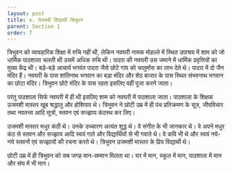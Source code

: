 ```yaml
---
layout: post
title: ७. तेजस्वी विद्यार्थी त्रिभुवन
parent: Section 1
order: 7
---
```


त्रिभुवन को व्यावहारिक शिक्षा में रुचि नहीं थी, लेकिन नवघरी नामक मोहल्ले में स्थित उपाश्रय में शाम को जो धार्मिक पाठशाला चलती थी उसमें अधिक रुचि थी। पादरा की नवघरी उस जमाने में धार्मिक प्रवृत्तियों का मुख्य केंद्र थी। बड़े-बड़े आचार्य भगवंत पादरा जैसे छोटे गांव को चातुर्मास का लाभ देते थे। पादरा में दो जैन मंदिर हैं। नवघरी के पास शांतिनाथ भगवान का बड़ा मंदिर और शेठ बाजार के पास स्थित संभवनाथ भगवान का छोटा मंदिर। त्रिभुवन छोटे मंदिर के पास रहता इसलिए वहीं पूजा करने जाता।

परंतु पाठशाला सिर्फ नवघरी में ही थी इसलिए शाम को नवघरी में पाठशाला जाता। पाठशाला के शिक्षक उजमशी मास्तर खूब श्रद्धालु और होशियार थे। त्रिभुवन ने छोटी उम्र में ही पंच प्रतिक्रमण के सूत्र, जीवविचार तथा नवतत्त्व आदि सूत्रों, स्तवन एवं सज्झाय कंठस्थ कर लिए।

उजमशी मास्तर मधुर कंठी थे। उनके उच्चारण अत्यंत शुद्ध थे। वे संगीत के भी जानकार थे। वे अपने मधुर कंठ से स्तवन और सज्झाय आदि स्वयं गाते और विद्यार्थियों से भी गवाते थे। वे कवि भी थे और स्वयं नये-नये स्तवनों एवं सज्झायों की रचना करते थे। त्रिभुवन उजमशी मास्तर के प्रिय विद्यार्थी थे।

छोटी उम्र में ही त्रिभुवन को सब जगह मान-सम्मान मिलता था। घर में मान, स्कूल में मान, पाठशाला में मान और संघ में भी मान।